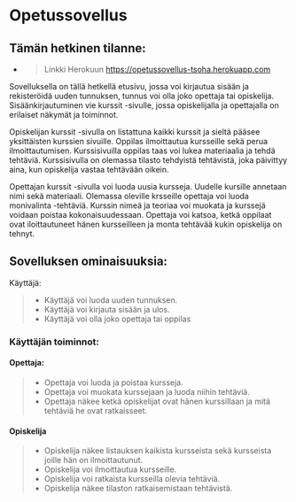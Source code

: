 <h1>Opetussovellus </h1>

<h2>Tämän hetkinen tilanne:</h2>

- > Linkki Herokuun https://opetussovellus-tsoha.herokuapp.com

Sovelluksella on tällä hetkellä etusivu, jossa voi kirjautua sisään ja rekisteröidä uuden tunnuksen, tunnus voi olla joko opettaja tai opiskelija. Sisäänkirjautuminen vie kurssit -sivulle, jossa opiskelijalla ja opettajalla on erilaiset näkymät ja toiminnot. 

Opiskelijan kurssit -sivulla on listattuna kaikki kurssit ja sieltä pääsee yksittäisten kurssien sivuille. Oppilas ilmoittautua kursseille sekä perua ilmoittautumisen. Kurssisivuilla oppilas taas voi lukea materiaalia ja tehdä tehtäviä. Kurssisivulla on olemassa tilasto tehdyistä tehtävistä, joka päivittyy aina, kun opiskelija vastaa tehtävään oikein.

Opettajan kurssit -sivulla voi luoda uusia kursseja. Uudelle kursille annetaan nimi sekä materiaali. Olemassa oleville krsseille opettaja voi luoda monivalinta -tehtäviä. Kurssin nimeä ja teoriaa voi muokata ja kurssejä voidaan poistaa kokonaisuudessaan. Opettaja voi katsoa, ketkä oppilaat ovat iloittautuneet hänen kursseilleen ja monta tehtävää kukin opiskelija on tehnyt.

<h2>Sovelluksen ominaisuuksia: </h2>

<h>Käyttäjä: </h3>

> - Käyttäjä voi luoda uuden tunnuksen.
> - Käyttäjä voi kirjauta sisään ja ulos.
> - Käyttäjä voi olla joko opettaja tai oppilas

 <h3> Käyttäjän toiminnot: </h3>
 
 <h4> Opettaja: </h4>

> - Opettaja voi luoda ja poistaa kursseja.
> - Opettaja voi muokata kurssejaan ja luoda niihin tehtäviä.
> - Opettaja näkee ketkä opiskelijat ovat hänen kurssillaan ja mitä tehtäviä he ovat ratkaisseet.

<h4> Opiskelija </h4>

> - Opiskelija näkee listauksen kaikista kursseista sekä kursseista joille hän on ilmoittautunut.
> - Opiskelija voi ilmoittautua kursseille.
> - Opiskelija voi ratkaista kursseilla olevia tehtäviä. 
> - Opiskelija näkee tilaston ratkaisemistaan tehtävistä.
